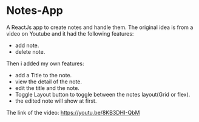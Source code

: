 # Notes-App

A ReactJs app to create notes and handle them.
The original idea is from a video on Youtube and it had the following features:
- add note.
- delete note.

Then i added my own features:
- add a Title to the note.
- view the detail of the note.
- edit the title and the note.
- Toggle Layout button to toggle between the notes layout(Grid or flex).
- the edited note will show at first.

The link of the video:
https://youtu.be/8KB3DHI-QbM
